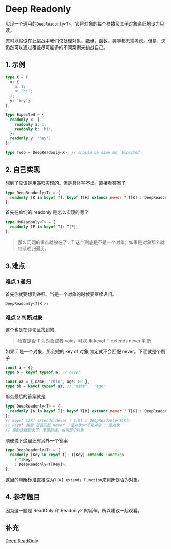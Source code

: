 # Deep Readonly

实现一个通用的`DeepReadonly<T>`，它将对象的每个参数及其子对象递归地设为只读。

您可以假设在此挑战中我们仅处理对象。数组，函数，类等都无需考虑。但是，您仍然可以通过覆盖尽可能多的不同案例来挑战自己。

## 1. 示例

```typescript
type X = {
  x: {
    a: 1;
    b: 'hi';
  };
  y: 'hey';
};

type Expected = {
  readonly x: {
    readonly a: 1;
    readonly b: 'hi';
  };
  readonly y: 'hey';
};

type Todo = DeepReadonly<X>; // should be same as `Expected`
```

## 2. 自己实现

想到了应该是用递归实现的。但是具体写不出。直接看答案了

```typescript
type DeepReadonly<T> = {
  readonly [K in keyof T]: keyof T[K] extends never ? T[K] : DeepReadonly<T[K]>;
};
```

首先在单纯的 readonly 是怎么实现的呢？

```typescript
type MyReadonly<T> = {
  readonly [P in keyof T]: T[P];
};
```

> 那么问题的重点就放在了，T 这个到底是不是一个对象。如果是对象那么就继续递归遍历。

## 3.难点

### 难点 1 递归

首先你就要想到递归。当是一个对象的时候要继续递归。

```typescript
DeepReadonly<T[K]>;
```

### 难点 2 判断对象

这个也是在评论区找到的

> 检查是否 T 为对象或者 void，可以 用 keyof T extends never 判断

如果 T 是一个对象，那么她的 key of 对象 肯定就不会匹配 never。下面就是个例子

```typescript
const a = {};
type b = keyof typeof a; // never

const aa = { name: 'chin', age: 88 };
type bb = keyof typeof aa; // "name" | "age"
```

那么最后的答案就是

```typescript
type DeepReadonly<T> = {
  readonly [K in keyof T]: keyof T[K] extends never ? T[K] : DeepReadonly<T[K]>;
};
// keyof T[K] extends never ? T[K] : DeepReadonly<T[K]>
// keyof 类型 是否匹配 never ？空对象or不是对象 : 是对象
// 是的话就到头了，不是的话。说明是个对象
```

顺便说下这里还有另外一个答案

```typescript
type DeepReadonly<T> = {
  readonly [Key in keyof T]: T[Key] extends Function
    ? T[Key]
    : DeepReadonly<T[Key]>;
};
```

这里的判断标准直接成为`T[K] extends Function`来判断是否为对象。

## 4. 参考题目

因为这一题是 ReadOnly 和 Readonly2 的延伸。所以建议一起观看。

## 补充

[Deep ReadOnly](https://github.com/type-challenges/type-challenges/blob/main/questions/00009-medium-deep-readonly/README.md)

